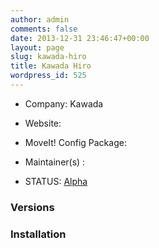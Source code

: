 ```yaml
---
author: admin
comments: false
date: 2013-12-31 23:46:47+00:00
layout: page
slug: kawada-hiro
title: Kawada Hiro
wordpress_id: 525
---
```



	
  * Company: Kawada

	
  * Website:

	
  * MoveIt! Config Package:

	
  * Maintainer(s) :

	
  * STATUS: [Alpha](/about/moveit-status#status-code-robots)




### Versions








### Installation






